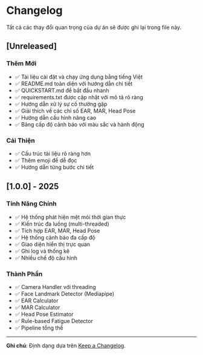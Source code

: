 # Changelog

Tất cả các thay đổi quan trọng của dự án sẽ được ghi lại trong file này.

## [Unreleased]

### Thêm Mới
- ✅ Tài liệu cài đặt và chạy ứng dụng bằng tiếng Việt
- ✅ README.md toàn diện với hướng dẫn chi tiết
- ✅ QUICKSTART.md để bắt đầu nhanh
- ✅ requirements.txt được cập nhật với mô tả rõ ràng
- ✅ Hướng dẫn xử lý sự cố thường gặp
- ✅ Giải thích về các chỉ số EAR, MAR, Head Pose
- ✅ Hướng dẫn cấu hình nâng cao
- ✅ Bảng cấp độ cảnh báo với màu sắc và hành động

### Cải Thiện
- ✅ Cấu trúc tài liệu rõ ràng hơn
- ✅ Thêm emoji để dễ đọc
- ✅ Hướng dẫn từng bước chi tiết

## [1.0.0] - 2025

### Tính Năng Chính
- ✅ Hệ thống phát hiện mệt mỏi thời gian thực
- ✅ Kiến trúc đa luồng (multi-threaded)
- ✅ Tích hợp EAR, MAR, Head Pose
- ✅ Hệ thống cảnh báo đa cấp độ
- ✅ Giao diện hiển thị trực quan
- ✅ Ghi log và thống kê
- ✅ Nhiều chế độ cấu hình

### Thành Phần
- ✅ Camera Handler với threading
- ✅ Face Landmark Detector (Mediapipe)
- ✅ EAR Calculator
- ✅ MAR Calculator  
- ✅ Head Pose Estimator
- ✅ Rule-based Fatigue Detector
- ✅ Pipeline tổng thể

---

**Ghi chú**: Định dạng dựa trên [Keep a Changelog](https://keepachangelog.com/).
